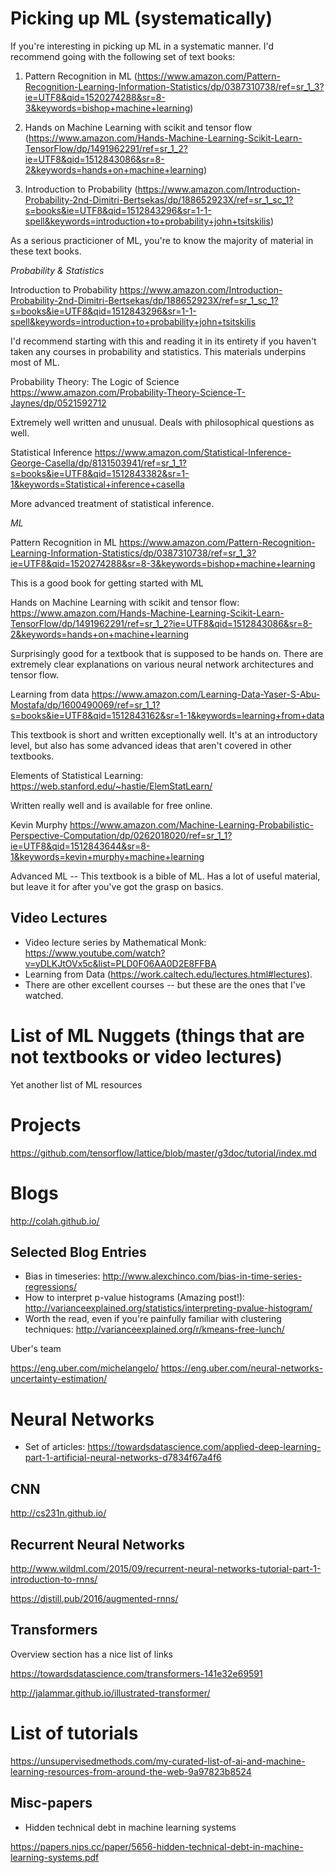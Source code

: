 # Picking up ML (systematically)

If you're interesting in picking up ML in a systematic manner. I'd recommend going with the following set of text books:
 
1. Pattern Recognition in ML (https://www.amazon.com/Pattern-Recognition-Learning-Information-Statistics/dp/0387310738/ref=sr_1_3?ie=UTF8&qid=1520274288&sr=8-3&keywords=bishop+machine+learning)

2. Hands on Machine Learning with scikit and tensor flow (https://www.amazon.com/Hands-Machine-Learning-Scikit-Learn-TensorFlow/dp/1491962291/ref=sr_1_2?ie=UTF8&qid=1512843086&sr=8-2&keywords=hands+on+machine+learning)

3. Introduction to Probability (https://www.amazon.com/Introduction-Probability-2nd-Dimitri-Bertsekas/dp/188652923X/ref=sr_1_sc_1?s=books&ie=UTF8&qid=1512843296&sr=1-1-spell&keywords=introduction+to+probability+john+tsitskilis)

As a serious practicioner of ML, you're to know the majority of material in these text books.

*Probability & Statistics*

Introduction to Probability https://www.amazon.com/Introduction-Probability-2nd-Dimitri-Bertsekas/dp/188652923X/ref=sr_1_sc_1?s=books&ie=UTF8&qid=1512843296&sr=1-1-spell&keywords=introduction+to+probability+john+tsitskilis

I'd recommend starting with this and reading it in its entirety if you haven't taken any courses in probability and statistics. This materials underpins most of ML. 

Probability Theory: The Logic of Science https://www.amazon.com/Probability-Theory-Science-T-Jaynes/dp/0521592712

Extremely well written and unusual. Deals with philosophical questions as well. 


Statistical Inference  https://www.amazon.com/Statistical-Inference-George-Casella/dp/8131503941/ref=sr_1_1?s=books&ie=UTF8&qid=1512843382&sr=1-1&keywords=Statistical+inference+casella

More advanced treatment of statistical inference.

*ML*

Pattern Recognition in ML https://www.amazon.com/Pattern-Recognition-Learning-Information-Statistics/dp/0387310738/ref=sr_1_3?ie=UTF8&qid=1520274288&sr=8-3&keywords=bishop+machine+learning

This is a good book for getting started with ML

Hands on Machine Learning with scikit and tensor flow: https://www.amazon.com/Hands-Machine-Learning-Scikit-Learn-TensorFlow/dp/1491962291/ref=sr_1_2?ie=UTF8&qid=1512843086&sr=8-2&keywords=hands+on+machine+learning

Surprisingly good for a textbook that is supposed to be hands on. There are extremely clear explanations on various neural network architectures and tensor flow.

Learning from data https://www.amazon.com/Learning-Data-Yaser-S-Abu-Mostafa/dp/1600490069/ref=sr_1_1?s=books&ie=UTF8&qid=1512843162&sr=1-1&keywords=learning+from+data

This textbook is short and written exceptionally well. It's at an introductory level, but also has some advanced ideas that aren't covered in other textbooks.

Elements of Statistical Learning:  https://web.stanford.edu/~hastie/ElemStatLearn/

Written really well and is available for free online. 

Kevin Murphy  https://www.amazon.com/Machine-Learning-Probabilistic-Perspective-Computation/dp/0262018020/ref=sr_1_1?ie=UTF8&qid=1512843644&sr=8-1&keywords=kevin+murphy+machine+learning

Advanced ML -- This textbook is a bible of ML. Has a lot of useful material, but leave it for after you've got the grasp on basics.

## Video Lectures

- Video lecture series by Mathematical Monk:  https://www.youtube.com/watch?v=yDLKJtOVx5c&list=PLD0F06AA0D2E8FFBA
- Learning from Data (https://work.caltech.edu/lectures.html#lectures).
- There are other excellent courses -- but these are the ones that I've watched. 


# List of ML Nuggets (things that are not textbooks or video lectures)

Yet another list of ML resources

# Projects 

https://github.com/tensorflow/lattice/blob/master/g3doc/tutorial/index.md

# Blogs

http://colah.github.io/

## Selected Blog Entries

* Bias in timeseries: http://www.alexchinco.com/bias-in-time-series-regressions/
* How to interpret p-value histograms (Amazing post!): http://varianceexplained.org/statistics/interpreting-pvalue-histogram/
* Worth the read, even if you're painfully familiar with clustering techniques: http://varianceexplained.org/r/kmeans-free-lunch/

Uber's team

https://eng.uber.com/michelangelo/
https://eng.uber.com/neural-networks-uncertainty-estimation/


# Neural Networks

* Set of articles: https://towardsdatascience.com/applied-deep-learning-part-1-artificial-neural-networks-d7834f67a4f6

## CNN

http://cs231n.github.io/

## Recurrent Neural Networks

http://www.wildml.com/2015/09/recurrent-neural-networks-tutorial-part-1-introduction-to-rnns/

https://distill.pub/2016/augmented-rnns/


## Transformers

Overview section has a nice list of links 

https://towardsdatascience.com/transformers-141e32e69591

http://jalammar.github.io/illustrated-transformer/


# List of tutorials

https://unsupervisedmethods.com/my-curated-list-of-ai-and-machine-learning-resources-from-around-the-web-9a97823b8524

## Misc-papers

* Hidden technical debt in machine learning systems 

https://papers.nips.cc/paper/5656-hidden-technical-debt-in-machine-learning-systems.pdf

